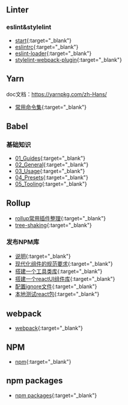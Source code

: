 ## Linter



### eslint&stylelint

* [start](./linter/eslint&stylelint/start.md){:target="_blank"}
* [eslintrc](./linter/eslint&stylelint/eslintrc.md){:target="_blank"}
* [eslint-loader](./linter/eslint&stylelint/eslint-loader.md){:target="_blank"}
* [stylelint-webpack-plugin](./linter/eslint&stylelint/stylelint-webpack-plugin.md){:target="_blank"}



## Yarn

doc文档：<https://yarnpkg.com/zh-Hans/>

* [常用命令集](./yarn/常用命令集.md){:target="_blank"}



## Babel

### 基础知识

* [01_Guides](./babel/基础知识/01_Guides.md){:target="_blank"}
* [02_General](./babel/基础知识/02_General.md){:target="_blank"}
* [03_Usage](./babel/基础知识/03_Usage.md){:target="_blank"}
* [04_Presets](./babel/基础知识/04_Presets.md){:target="_blank"}
* [05_Tooling](./babel/基础知识/05_Tooling.md){:target="_blank"}



## Rollup

* [rollup常用插件整理](./rollup/rollup常用插件整理.md){:target="_blank"}
* [tree-shaking](./rollup/tree-shaking.md){:target="_blank"}



### 发布NPM库

* [说明](./rollup/发布NPM库/说明.md){:target="_blank"}
* [现代化组件的规范要求](./rollup/发布NPM库/现代化组件的规范要求.md){:target="_blank"}
* [搭建一个工具类库](./rollup/发布NPM库/搭建一个工具类库.md){:target="_blank"}
* [搭建一个reactUI组件库](./rollup/发布NPM库/搭建一个reactUI组件库.md){:target="_blank"}
* [配置ignore文件](./rollup/发布NPM库/配置ignore文件.md){:target="_blank"}
* [本地测试react包](./rollup/发布NPM库/本地测试react包.md){:target="_blank"}



## webpack

* [webpack](./webpack/webpack.md){:target="_blank"}



## NPM

* [npm](./npm/index.md){:target="_blank"}



## npm packages

* [npm packages](./npm-packages/index.md){:target="_blank"}